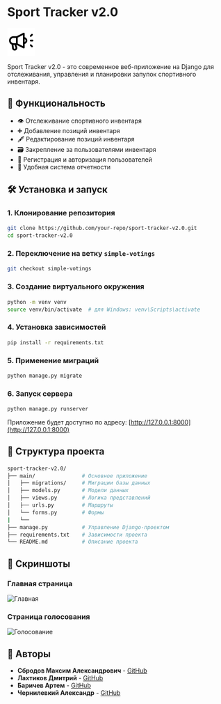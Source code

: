 # Sport Tracker v2.0

![Sport Tracker](https://raw.githubusercontent.com/MaximSb716/sport-tracker-v2.0/70e2be3853984eae9c49cba3b83295333e27e4c3/main/static/img/icon.svg)

Sport Tracker v2.0 - это современное веб-приложение на Django для отслеживания, управления и планировки запупок спортивного инвентаря.

## 🚀 Функциональность

- 👁️ Отслеживание спортивного инвентаря
- ➕ Добавление позиций инвентаря
- 🖋️ Редактирование позиций инвентаря
- 🗃️ Закрепление за пользователями инвентаря
- 👥 Регистрация и авторизация пользователей
- 📑 Удобная система отчетности

## 🛠️ Установка и запуск

### 1. Клонирование репозитория
```bash
git clone https://github.com/your-repo/sport-tracker-v2.0.git
cd sport-tracker-v2.0
```

### 2. Переключение на ветку `simple-votings`
```bash
git checkout simple-votings
```

### 3. Создание виртуального окружения
```bash
python -m venv venv
source venv/bin/activate  # для Windows: venv\Scripts\activate
```

### 4. Установка зависимостей
```bash
pip install -r requirements.txt
```

### 5. Применение миграций
```bash
python manage.py migrate
```

### 6. Запуск сервера
```bash
python manage.py runserver
```

Приложение будет доступно по адресу: [http://127.0.0.1:8000](http://127.0.0.1:8000)

## 📂 Структура проекта

```bash
sport-tracker-v2.0/
├── main/               # Основное приложение
│   ├── migrations/     # Миграции базы данных
│   ├── models.py       # Модели данных
│   ├── views.py        # Логика представлений
│   ├── urls.py         # Маршруты
│   └── forms.py        # Формы
|   └──
├── manage.py           # Управление Django-проектом
├── requirements.txt    # Зависимости проекта
└── README.md           # Описание проекта
```

## 📸 Скриншоты

### Главная страница
![Главная](https://via.placeholder.com/800x400?text=Главная+страница)

### Страница голосования
![Голосование](https://via.placeholder.com/800x400?text=Страница+голосования)

## 🤝 Авторы
- **Сбродов Максим Александрович** - [GitHub](https://github.com/your-profile)
- **Лахтиков Дмитрий** - [GitHub](https://github.com/your-profile)
- **Баричев Артем** - [GitHub](https://github.com/your-profile)
- **Чернилевкий Александр** - [GitHub](https://github.com/your-profile)
